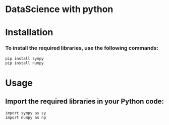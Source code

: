 # DataScience with python

# Installation

### To install the required libraries, use the following commands:

```
pip install sympy  
pip install numpy
```

# Usage

## Import the required libraries in your Python code:

```
import sympy as sy
import numpy as np
```

